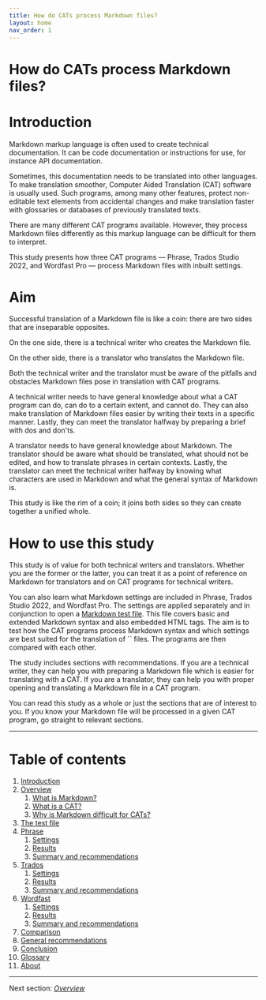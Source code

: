 ```yaml
---
title: How do CATs process Markdown files?
layout: home
nav_order: 1
---
```

How do CATs process Markdown files? 
===

# Introduction

Markdown markup language is often used to create technical documentation. It can be code documentation or instructions for use, for instance API documentation.

Sometimes, this documentation needs to be translated into other languages. To make translation smoother, Computer Aided Translation (CAT) software is usually used. Such programs, among many other features, protect non-editable text elements from accidental changes and make translation faster with glossaries or databases of previously translated texts.

There are many different CAT programs available. However, they process Markdown files differently as this markup language can be difficult for them to interpret.

This study presents how three CAT programs — Phrase, Trados Studio 2022, and Wordfast Pro — process Markdown files with inbuilt settings.

# Aim

Successful translation of a Markdown file is like a coin: there are two sides that are inseparable opposites.

On the one side, there is a technical writer who creates the Markdown file.

On the other side, there is a translator who translates the Markdown file.

Both the technical writer and the translator must be aware of the pitfalls and obstacles Markdown files pose in translation with CAT programs.

A technical writer needs to have general knowledge about what a CAT program can do, can do to a certain extent, and cannot do. They can also make translation of Markdown files easier by writing their texts in a specific manner. Lastly, they can meet the translator halfway by preparing a brief with dos and don'ts.

A translator needs to have general knowledge about Markdown. The translator should be aware what should be translated, what should not be edited, and how to translate phrases in certain contexts. Lastly, the translator can meet the technical writer halfway by knowing what characters are used in Markdown and what the general syntax of Markdown is.

This study is like the rim of a coin; it joins both sides so they can create together a unified whole.

# How to use this study 

This study is of value for both technical writers and translators. Whether you are the former or the latter, you can treat it as a point of reference on Markdown for translators and on CAT programs for technical writers.

You can also learn what Markdown settings are included in Phrase, Trados Studio 2022, and Wordfast Pro. The settings are applied separately and in conjunction to open a [Markdown test file](ref-test-file). This file covers basic and extended Markdown syntax and also embedded HTML tags. The aim is to test how the CAT programs process Markdown syntax and which settings are best suited for the translation of `` files. The programs are then compared with each other.

The study includes sections with recommendations. If you are a technical writer, they can help you with preparing a Markdown file which is easier for translating with a CAT. If you are a translator, they can help you with proper opening and translating a Markdown file in a CAT program.

You can read this study as a whole or just the sections that are of interest to you. If you know your Markdown file will be processed in a given CAT program, go straight to relevant sections.

---
# Table of contents

1. [Introduction](index)
2. [Overview](ref-overview)
	1. [What is Markdown?](ref-markdown)
	2. [What is a CAT?](ref-cat)
	3. [Why is Markdown difficult for CATs?](ref-why-md-difficult)
3. [The test file](ref-test-file)
4. [Phrase](phrase-00-overview)
	1. [Settings](phrase-01-settings)
	2. [Results](phrase-02-results)
	3. [Summary and recommendations](phrase-03-summary-and-recommendations)
5. [Trados](trados-00-overview)
	1. [Settings](trados-01-settings)
	2. [Results](trados-02-results)
	3. [Summary and recommendations](trados-03-summary-and-recommendations)
6. [Wordfast](wordfast-00-overview)
	1. [Settings](wordfast-01-settings)
	2. [Results](wordfast-02-results)
	3. [Summary and recommendations](wordfast-03-summary-and-recommendations)
7. [Comparison](top-comparison)
8. [General recommendations](top-general-rec)
9. [Conclusion](top-conclusion)
10. [Glossary](glossary)
11. [About](about)

---

Next section: [*Overview*](ref-overview)